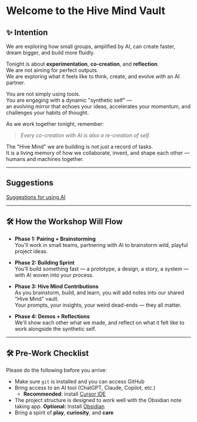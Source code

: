 # Welcome to the Hive Mind Vault

## ✨ Intention

We are exploring how small groups, amplified by AI, can create faster, dream bigger, and build more fluidly.

Tonight is about **experimentation**, **co-creation**, and **reflection**.  
We are not aiming for perfect outputs.  
We are exploring what it feels like to think, create, and evolve *with* an AI partner.

You are not simply using tools.  
You are engaging with a dynamic "synthetic self" —  
an evolving mirror that echoes your ideas, accelerates your momentum, and challenges your habits of thought.

As we work together tonight, remember:
> *Every co-creation with AI is also a re-creation of self.*

The "Hive Mind" we are building is not just a record of tasks.  
It is a living memory of how we collaborate, invent, and shape each other — humans and machines together.

---
## Suggestions

[Suggestions for using AI](./Suggestions%20for%20using%20AI.md)

---

## 🛠 How the Workshop Will Flow

- **Phase 1: Pairing + Brainstorming**  
  You'll work in small teams, partnering with AI to brainstorm wild, playful project ideas.

- **Phase 2: Building Sprint**  
  You'll build something fast — a prototype, a design, a story, a system — with AI woven into your process.

- **Phase 3: Hive Mind Contributions**  
  As you brainstorm, build, and learn, you will add notes into our shared "Hive Mind" vault.  
  Your prompts, your insights, your weird dead-ends — they all matter.

- **Phase 4: Demos + Reflections**  
  We'll show each other what we made, and reflect on what it felt like to work alongside the synthetic self.

---

## 🛠 Pre-Work Checklist

Please do the following before you arrive:
- Make sure `git` is installed and you can access GitHub
- Bring access to an AI tool (ChatGPT, Claude, Copilot, etc.)
	- **Recommended**: install [Cursor IDE](https://www.cursor.com)
- The project structure is designed to work well with the Obsidian note taking app. **Optional:** Install [Obsidian](https://obsidian.md/)
- Bring a spirit of **play**, **curiosity**, and **care**

